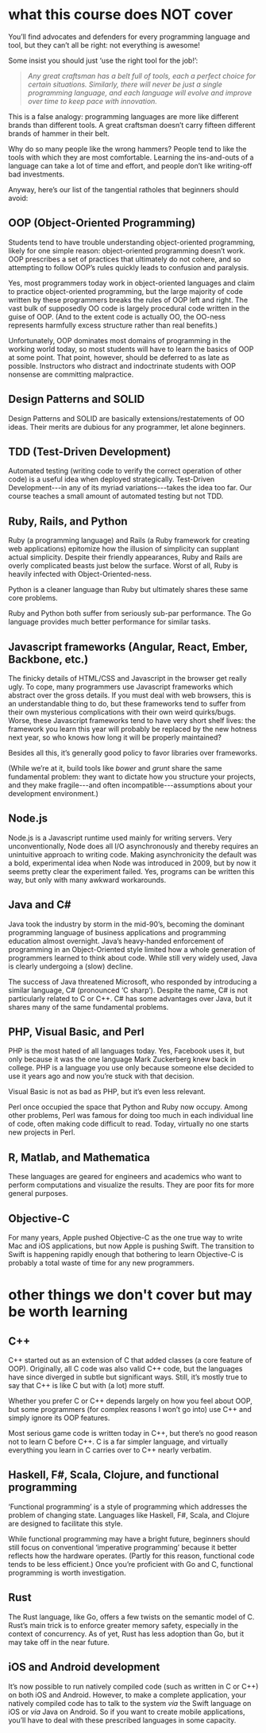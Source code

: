 # what this course does NOT cover

You’ll find advocates and defenders for every programming language and tool, but they can’t all be right: not everything is awesome!

Some insist you should just ‘use the right tool for the job!’:

> *Any great craftsman has a belt full of tools, each a perfect choice for certain situations. Similarly, there will never be just a single programming language, and each language will evolve and improve over time to keep pace with innovation.*

This is a false analogy: programming languages are more like different brands than different tools. A great craftsman doesn’t carry fifteen different brands of hammer in their belt.

Why do so many people like the wrong hammers? People tend to like the tools with which they are most comfortable. Learning the ins-and-outs of a language can take a lot of time and effort, and people don’t like writing-off bad investments.

Anyway, here’s our list of the tangential ratholes that beginners should avoid:

## OOP (Object-Oriented Programming)

Students tend to have trouble understanding object-oriented programming, likely for one simple reason: object-oriented programming doesn’t work. OOP prescribes a set of practices that ultimately do not cohere, and so attempting to follow OOP’s rules quickly leads to confusion and paralysis. 

Yes, most programmers today work in object-oriented languages and claim to practice object-oriented programming, but the large majority of code written by these programmers breaks the rules of OOP left and right. The vast bulk of supposedly OO code is largely procedural code written in the guise of OOP. (And to the extent code is actually OO, the OO-ness represents harmfully excess structure rather than real benefits.)

Unfortunately, OOP dominates most domains of programming in the working world today, so most students will have to learn the basics of OOP at some point. That point, however, should be deferred to as late as possible. Instructors who distract and indoctrinate students with OOP nonsense are committing malpractice.

## Design Patterns and SOLID

Design Patterns and SOLID are basically extensions/restatements of OO ideas. Their merits are dubious for any programmer, let alone beginners.

## TDD (Test-Driven Development)

Automated testing (writing code to verify the correct operation of other code) is a useful idea when deployed strategically. Test-Driven Development---in any of its myriad variations---takes the idea too far. Our course teaches a small amount of automated testing but not TDD.

## Ruby, Rails, and Python

Ruby (a programming language) and Rails (a Ruby framework for creating web applications) epitomize how the illusion of simplicity can supplant actual simplicity. Despite their friendly appearances, Ruby and Rails are overly complicated beasts just below the surface. Worst of all, Ruby is heavily infected with Object-Oriented-ness.

Python is a cleaner language than Ruby but ultimately shares these same core problems.

Ruby and Python both suffer from seriously sub-par performance. The Go language provides much better performance for similar tasks.

## Javascript frameworks (Angular, React, Ember, Backbone, etc.)

The finicky details of HTML/CSS and Javascript in the browser get really ugly. To cope, many programmers use Javascript frameworks which abstract over the gross details. If you must deal with web browsers, this is an understandable thing to do, but these frameworks tend to suffer from their own mysterious complications with their own weird quirks/bugs. Worse, these Javascript frameworks tend to have very short shelf lives: the framework you learn this year will probably be replaced by the new hotness next year, so who knows how long it will be properly maintained?

Besides all this, it’s generally good policy to favor libraries over frameworks.

(While we’re at it, build tools like *bower* and *grunt* share the same fundamental problem: they want to dictate how you structure your projects, and they make fragile---and often incompatible---assumptions about your development environment.)

## Node.js

Node.js is a Javascript runtime used mainly for writing servers. Very unconventionally, Node does all I/O asynchronously and thereby requires an unintuitive approach to writing code. Making asynchronicity the default was a bold, experimental idea when Node was introduced in 2009, but by now it seems pretty clear the experiment failed. Yes, programs can be written this way, but only with many awkward workarounds.

## Java and C\#

Java took the industry by storm in the mid-90’s, becoming the dominant programming language of business applications and programming education almost overnight. Java’s heavy-handed enforcement of programming in an Object-Oriented style limited how a whole generation of programmers learned to think about code. While still very widely used, Java is clearly undergoing a (slow) decline.

The success of Java threatened Microsoft, who responded by introducing a similar language, C# (pronounced ‘C sharp’). Despite the name, C# is not particularly related to C or C++. C# has some advantages over Java, but it shares many of the same fundamental problems.

## PHP, Visual Basic, and Perl

PHP is the most hated of all languages today. Yes, Facebook uses it, but only because it was the one language Mark Zuckerberg knew back in college. PHP is a language you use only because someone else decided to use it years ago and now you’re stuck with that decision.

Visual Basic is not as bad as PHP, but it’s even less relevant.

Perl once occupied the space that Python and Ruby now occupy. Among other problems, Perl was famous for doing too much in each individual line of code, often making code difficult to read. Today, virtually no one starts new projects in Perl.

## R, Matlab, and Mathematica

These languages are geared for engineers and academics who want to perform computations and visualize the results. They are poor fits for more general purposes.

## Objective-C

For many years, Apple pushed Objective-C as the one true way to write Mac and iOS applications, but now Apple is pushing Swift. The transition to Swift is happening rapidly enough that bothering to learn Objective-C is probably a total waste of time for any new programmers.

# other things we don't cover but may be worth learning
 
## C++

C++ started out as an extension of C that added classes (a core feature of OOP). Originally, all C code was also valid C++ code, but the languages have since diverged in subtle but significant ways. Still, it’s mostly true to say that C++ is like C but with (a lot) more stuff.

Whether you prefer C or C++ depends largely on how you feel about OOP, but some programmers (for complex reasons I won’t go into) use C++ and simply ignore its OOP features.

Most serious game code is written today in C++, but there’s no good reason not to learn C before C++. C is a far simpler language, and virtually everything you learn in C carries over to C++ nearly verbatim.

## Haskell, F#, Scala, Clojure, and functional programming

‘Functional programming’ is a style of programming which addresses the problem of changing state. Languages like Haskell, F#, Scala, and Clojure are designed to facilitate this style. 

While functional programming may have a bright future, beginners should still focus on conventional ‘imperative programming’ because it better reflects how the hardware operates. (Partly for this reason, functional code tends to be less efficient.) Once you’re proficient with Go and C, functional programming is worth investigation.

## Rust

The Rust language, like Go, offers a few twists on the semantic model of C. Rust’s main trick is to enforce greater memory safety, especially in the context of concurrency. As of yet, Rust has less adoption than Go, but it may take off in the near future.

## iOS and Android development

It’s now possible to run natively compiled code (such as written in C or C++) on both iOS and Android. However, to make a complete application, your natively compiled code has to talk to the system *via* the Swift language on iOS or *via* Java on Android. So if you want to create mobile applications, you’ll have to deal with these prescribed languages in some capacity.







